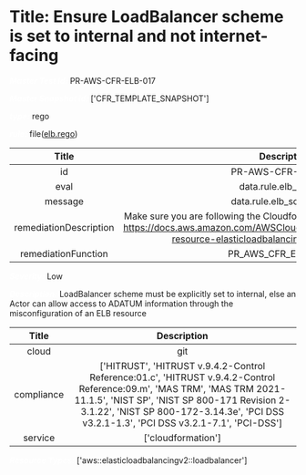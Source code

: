 



# Title: Ensure LoadBalancer scheme is set to internal and not internet-facing


***<font color="white">Master Test Id:</font>*** PR-AWS-CFR-ELB-017

***<font color="white">Master Snapshot Id:</font>*** ['CFR_TEMPLATE_SNAPSHOT']

***<font color="white">type:</font>*** rego

***<font color="white">rule:</font>*** file([elb.rego])  
  
  
  
  

|Title|Description|
| :---: | :---: |
|id|PR-AWS-CFR-ELB-017|
|eval|data.rule.elb_scheme|
|message|data.rule.elb_scheme_err|
|remediationDescription|Make sure you are following the Cloudformation template format presented https://docs.aws.amazon.com/AWSCloudFormation/latest/UserGuide/aws-resource-elasticloadbalancingv2-loadbalancer.html|
|remediationFunction|PR_AWS_CFR_ELB_017.py|


***<font color="white">Severity:</font>*** Low

***<font color="white">Description:</font>*** LoadBalancer scheme must be explicitly set to internal, else an Actor can allow access to ADATUM information through the misconfiguration of an ELB resource  
  
  

|Title|Description|
| :---: | :---: |
|cloud|git|
|compliance|['HITRUST', 'HITRUST v.9.4.2-Control Reference:01.c', 'HITRUST v.9.4.2-Control Reference:09.m', 'MAS TRM', 'MAS TRM 2021-11.1.5', 'NIST SP', 'NIST SP 800-171 Revision 2-3.1.22', 'NIST SP 800-172-3.14.3e', 'PCI DSS v3.2.1-1.3', 'PCI DSS v3.2.1-7.1', 'PCI-DSS']|
|service|['cloudformation']|


***<font color="white">Resource Types:</font>*** ['aws::elasticloadbalancingv2::loadbalancer']


[elb.rego]: https://github.com/prancer-io/prancer-compliance-test/tree/master/aws/iac/elb.rego
